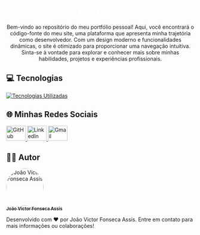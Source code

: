 <h1 align="center" style="color:white;">🚀 Portfólio 🚀</h1>

<div align="center">
  <p>
      Bem-vindo ao repositório do meu portfólio pessoal! Aqui, você encontrará o código-fonte do meu site, uma plataforma que apresenta minha trajetória como desenvolvedor. Com um design moderno e funcionalidades dinâmicas, o site é otimizado para proporcionar uma navegação intuitiva. Sinta-se à vontade para explorar e conhecer mais sobre minhas habilidades, projetos e experiências profissionais.
  </p>
</div>

<h2 align="left">💻 Tecnologias</h2>
<div align="left"> 
    <a href="#">
        <img src="https://skillicons.dev/icons?i=git,js,react,tailwind,vite,github,threejs&theme=dark" alt="Tecnologias Utilizadas" />
    </a> 
</div>

<h2 align="left">🌐 Minhas Redes Sociais</h2> 
<div align="left"> 
    <a href="https://github.com/joao-victor-fonseca" target="_blank"> 
        <img src="https://skillicons.dev/icons?i=github&theme=dark" width="52" height="40" alt="GitHub" /> 
    </a> 
    <a href="https://www.linkedin.com/in/jo%C3%A3o-victor-fonseca-assis-b17516207/" target="_blank">
        <img src="https://skillicons.dev/icons?i=linkedin&theme=dark" width="52" height="40" alt="LinkedIn" />
    </a> 
    <a href="mailto:joaovictorfosecaassis@gmail.com" target="_blank"> 
        <img src="https://skillicons.dev/icons?i=gmail&theme=dark" width="52" height="40" alt="Gmail" /> 
    </a> 
</div>

<h2 align="left">👨‍💻 Autor</h2> 
<a href="https://github.com/joao-victor-fonseca" target="_blank" align="center"> 
    <img style="border-radius:50%" src="https://avatars.githubusercontent.com/u/84512746?v=4" width="100px;" alt="João Victor Fonseca Assis" /> 
    <br /> 
    <sub><b>João Victor Fonseca Assis</b></sub> 
</a> 
<p>
    Desenvolvido com ❤️ por João Victor Fonseca Assis. Entre em contato para mais informações ou colaborações!
</p>

